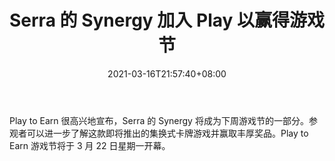 ﻿---
title: "Serra 的 Synergy 加入 Play 以赢得游戏节"
date: 2021-03-16T21:57:40+08:00
lastmod: 2021-03-16T16:45:40+08:00
draft: false
authors: ["Belle"]
description: "Play to Earn 很高兴地宣布，Serra 的 Synergy 将成为下周游戏节的一部分。参观者可以进一步了解这款即将推出的集换式卡牌游戏并赢取丰厚奖品。Play to Earn 游戏节将于 3 月 22 日星期一开幕。"
featuredImage: "synergy-of-serra-joins-play-to-earn-game-festival.png"
tags: ["Virtual World","虚拟世界","Play to Earn"]
categories: ["news"]
news: ["虚拟世界"]
weight: 
lightgallery: true
pinned: false
recommend: false
recommend1: false
---

Play to Earn 很高兴地宣布，Serra 的 Synergy 将成为下周游戏节的一部分。参观者可以进一步了解这款即将推出的集换式卡牌游戏并赢取丰厚奖品。Play to Earn 游戏节将于 3 月 22 日星期一开幕。

<!--more-->

